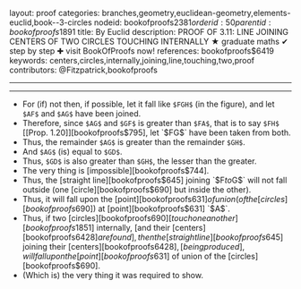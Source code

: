 layout: proof
categories: branches,geometry,euclidean-geometry,elements-euclid,book--3-circles
nodeid: bookofproofs$2381
orderid: 50
parentid: bookofproofs$1891
title: By Euclid
description: PROOF OF 3.11: LINE JOINING CENTERS OF TWO CIRCLES TOUCHING INTERNALLY &#9733; graduate maths &#10004; step by step &#10010; visit BookOfProofs now!
references: bookofproofs$6419
keywords: centers,circles,internally,joining,line,touching,two,proof
contributors: @Fitzpatrick,bookofproofs

---


---



* For (if) not then, if possible, let it fall like `$FGH$` (in the figure), and let `$AF$` and `$AG$` have been joined.
* Therefore, since `$AG$` and `$GF$` is greater than `$FA$`, that is to say `$FH$` [[Prop. 1.20]][bookofproofs$795], let `$FG$` have been taken from both.
* Thus, the remainder `$AG$` is greater than the remainder `$GH$`.
* And `$AG$` (is) equal to `$GD$`.
* Thus, `$GD$` is also greater than `$GH$`, the lesser than the greater.
* The very thing is [impossible][bookofproofs$744].
* Thus, the [straight line][bookofproofs$645] joining `$F$` to `$G$` will not fall outside (one [circle][bookofproofs$690] but inside the other).
* Thus, it will fall upon the [point][bookofproofs$631] of union (of the [circles][bookofproofs$690]) at [point][bookofproofs$631] `$A$`.
* Thus, if two [circles][bookofproofs$690] [touch one another][bookofproofs$1851] internally, [and their [centers][bookofproofs$6428] are found], then the [straight line][bookofproofs$645] joining their [centers][bookofproofs$6428], [being produced], will fall upon the [point][bookofproofs$631] of union of the [circles][bookofproofs$690].
* (Which is) the very thing it was required to show.
